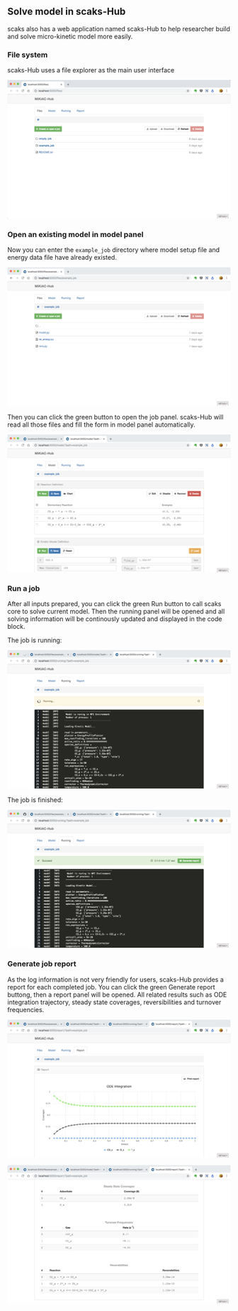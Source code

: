 ## Solve model in scaks-Hub

scaks also has a web application named scaks-Hub to help researcher build and solve micro-kinetic model more easily.

### File system

scaks-Hub uses a file explorer as the main user interface

![](../_static/file_system.png)

### Open an existing model in model panel

Now you can enter the `example_job` directory where model setup file and energy data file have already existed.

![](../_static/example_job.png)

Then you can click the green button to open the job panel. scaks-Hub will read all those files and fill the form in model panel automatically.

![](../_static/model_panel.png)

### Run a job

After all inputs prepared, you can click the green Run button to call scaks core to solve current model. Then the running panel will be opened and all solving information will be continously updated and displayed in the code block.

The job is running:

![](../_static/job_running.png)

The job is finished:

![](../_static/job_finished.png)

### Generate job report

As the log information is not very friendly for users, scaks-Hub provides a report for each completed job. You can click the green Generate report buttong, then a report panel will be opened. All related results such as ODE integration trajectory, steady state coverages, reversibilities and turnover frequencies.

![](../_static/report_panel.png)

![](../_static/report_panel_2.png)


